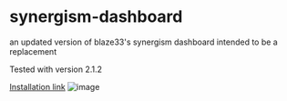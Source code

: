 # synergism-dashboard

an updated version of blaze33's synergism dashboard
intended to be a replacement

Tested with version 2.1.2

<a href="https://github.com/luciscout/synergism-dashboard/raw/main/luluism_dashboard.user.js">Installation link</a>
![image](https://user-images.githubusercontent.com/77116048/108601853-0dc2fc80-735c-11eb-8e02-a56ea7d00196.png)
